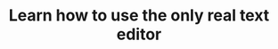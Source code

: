 ---
title: Learn how to use the only real text editor
category: text-editor
resource-url: http://vim-adventures.com/
blurb: Learn vim and have fun!
suggester: Marco 
audience: beginner
---